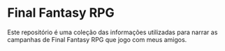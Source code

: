# Final Fantasy RPG

Este repositório é uma coleção das informações utilizadas para narrar as campanhas de Final Fantasy RPG que jogo com meus amigos.